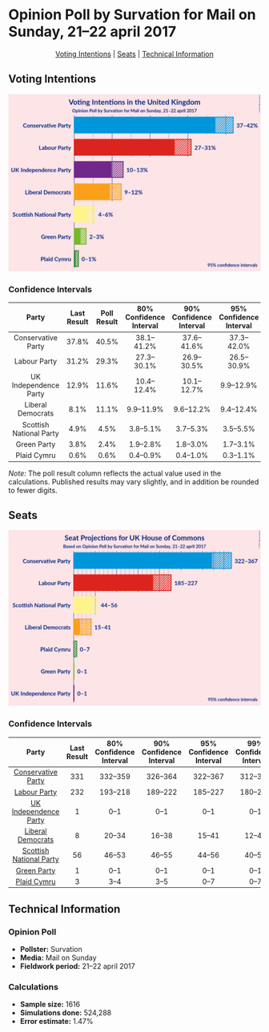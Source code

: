 # Opinion Poll by Survation for Mail on Sunday, 21–22 april 2017

<p align="center"><a href="#voting-intentions">Voting Intentions</a> | <a href="#seats">Seats</a> | <a href="#technical-information">Technical Information</a></p>

## Voting Intentions

![Graph with voting intentions not yet produced](2017-04-22-Survation.png "Voting Intentions")

### Confidence Intervals

| Party | Last Result | Poll Result | 80% Confidence Interval | 90% Confidence Interval | 95% Confidence Interval | 99% Confidence Interval |
|:-----:|:-----------:|:-----------:|:-----------------------:|:-----------------------:|:-----------------------:|:-----------------------:|
| Conservative Party | 37.8% | 40.5% | 38.1–41.2% |37.6–41.6% |37.3–42.0% |36.5–42.7% |
| Labour Party | 31.2% | 29.3% | 27.3–30.1% |26.9–30.5% |26.5–30.9% |25.9–31.6% |
| UK Independence Party | 12.9% | 11.6% | 10.4–12.4% |10.1–12.7% |9.9–12.9% |9.4–13.4% |
| Liberal Democrats | 8.1% | 11.1% | 9.9–11.9% |9.6–12.2% |9.4–12.4% |9.0–12.9% |
| Scottish National Party | 4.9% | 4.5% | 3.8–5.1% |3.7–5.3% |3.5–5.5% |3.3–5.9% |
| Green Party | 3.8% | 2.4% | 1.9–2.8% |1.8–3.0% |1.7–3.1% |1.5–3.4% |
| Plaid Cymru | 0.6% | 0.6% | 0.4–0.9% |0.4–1.0% |0.3–1.1% |0.3–1.3% |

*Note:* The poll result column reflects the actual value used in the calculations. Published results may vary slightly, and in addition be rounded to fewer digits.

## Seats

![Graph with seats not yet produced](2017-04-22-Survation-seats.png "Seats")

### Confidence Intervals

| Party | Last Result | 80% Confidence Interval | 90% Confidence Interval | 95% Confidence Interval | 99% Confidence Interval |
|:-----:|:-----------:|:-----------------------:|:-----------------------:|:-----------------------:|:-----------------------:|
| <a href="conservative-party">Conservative Party</a> | 331 | 332–359 |326–364 |322–367 |312–373 |
| <a href="labour-party">Labour Party</a> | 232 | 193–218 |189–222 |185–227 |180–234 |
| <a href="uk-independence-party">UK Independence Party</a> | 1 | 0–1 |0–1 |0–1 |0–1 |
| <a href="liberal-democrats">Liberal Democrats</a> | 8 | 20–34 |16–38 |15–41 |12–44 |
| <a href="scottish-national-party">Scottish National Party</a> | 56 | 46–53 |46–55 |44–56 |40–58 |
| <a href="green-party">Green Party</a> | 1 | 0–1 |0–1 |0–1 |0–1 |
| <a href="plaid-cymru">Plaid Cymru</a> | 3 | 3–4 |3–5 |0–7 |0–7 |


## Technical Information

### Opinion Poll

+ **Pollster:** Survation
+ **Media:** Mail on Sunday
+ **Fieldwork period:** 21–22 april 2017

### Calculations

+ **Sample size:** 1616
+ **Simulations done:** 524,288
+ **Error estimate:** 1.47%

